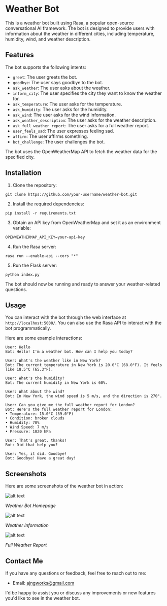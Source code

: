 # Weather Bot

This is a weather bot built using Rasa, a popular open-source conversational AI framework. The bot is designed to provide users with information about the weather in different cities, including temperature, humidity, wind, and weather description.

## Features

The bot supports the following intents:

- `greet`: The user greets the bot.
- `goodbye`: The user says goodbye to the bot.
- `ask_weather`: The user asks about the weather.
- `inform_city`: The user specifies the city they want to know the weather for.
- `ask_temperature`: The user asks for the temperature.
- `ask_humidity`: The user asks for the humidity.
- `ask_wind`: The user asks for the wind information.
- `ask_weather_description`: The user asks for the weather description.
- `ask_full_weather_report`: The user asks for a full weather report.
- `user_feels_sad`: The user expresses feeling sad.
- `affirm`: The user affirms something.
- `bot_challenge`: The user challenges the bot.

The bot uses the OpenWeatherMap API to fetch the weather data for the specified city.

## Installation

1. Clone the repository:

```
git clone https://github.com/your-username/weather-bot.git
```

2. Install the required dependencies:

```
pip install -r requirements.txt
```

3. Obtain an API key from OpenWeatherMap and set it as an environment variable:

```
OPENWEATHERMAP_API_KEY=your-api-key
```

4. Run the Rasa server:

```
rasa run --enable-api --cors "*"
```

5. Run the Flask server:

```
python index.py
```

The bot should now be running and ready to answer your weather-related questions.

## Usage

You can interact with the bot through the web interface at `http://localhost:5000/`. You can also use the Rasa API to interact with the bot programmatically.

Here are some example interactions:

```
User: Hello
Bot: Hello! I'm a weather bot. How can I help you today?

User: What's the weather like in New York?
Bot: The current temperature in New York is 20.0°C (68.0°F). It feels like 18.5°C (65.3°F).

User: What's the humidity?
Bot: The current humidity in New York is 60%.

User: What about the wind?
Bot: In New York, the wind speed is 5 m/s, and the direction is 270°.

User: Can you give me the full weather report for London?
Bot: Here's the full weather report for London:
• Temperature: 15.0°C (59.0°F)
• Condition: broken clouds
• Humidity: 70%
• Wind Speed: 7 m/s
• Pressure: 1020 hPa

User: That's great, thanks!
Bot: Did that help you?

User: Yes, it did. Goodbye!
Bot: Goodbye! Have a great day!
```

## Screenshots

Here are some screenshots of the weather bot in action:

![alt text](screenshots/image.png)

*Weather Bot Homepage*

![alt text](screenshots/image-1.png)

*Weather Information*

![alt text](screenshots/image-3.png)

*Full Weather Report*

## Contact Me

If you have any questions or feedback, feel free to reach out to me:

- Email: ajngworks@gmail.com

I'd be happy to assist you or discuss any improvements or new features you'd like to see in the weather bot.
